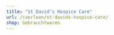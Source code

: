 ```yaml
---
title: "St David’s Hospice Care"
url: /caerleon/st-davids-hospice-care/
shop: Gebrauchtwaren
---
```

